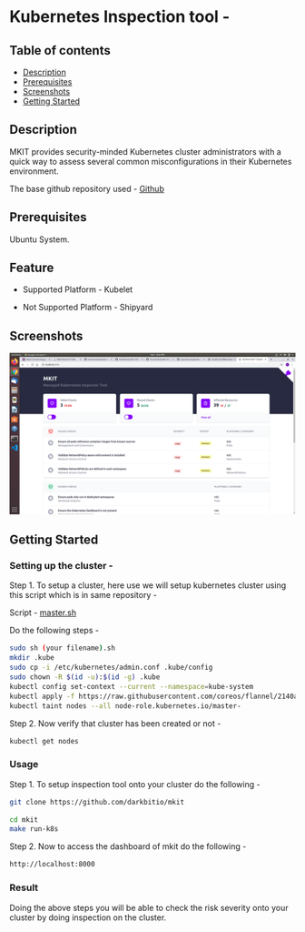 # Kubernetes Inspection tool -

## **Table of contents**
- [Description](#description)
- [Prerequisites](#prerequisites)
- [Screenshots](#screenshots)
- [Getting Started](#getting-started)

## Description

MKIT provides security-minded Kubernetes cluster administrators with a quick way to assess several common misconfigurations in their Kubernetes environment.

The base github repository used - [Github](https://github.com/darkbitio/mkit)

## Prerequisites

Ubuntu System.

## Feature

* Supported Platform - Kubelet

* Not Supported Platform - Shipyard

## Screenshots 

![output](https://github.com/aashishgoyal246/kubernetes-security-tools/blob/master/mkit/mkit-k8s-security.png)

## Getting Started

### Setting up the cluster -

Step 1. To setup a cluster, here use we will setup kubernetes cluster using this script which is in same repository -

Script - [master.sh](https://github.com/clouddrove/research-and-development/blob/slave/k8s-security-tools/mkit/master.sh)

Do the following steps -

```sh
sudo sh (your filename).sh
mkdir .kube
sudo cp -i /etc/kubernetes/admin.conf .kube/config
sudo chown -R $(id -u):$(id -g) .kube
kubectl config set-context --current --namespace=kube-system
kubectl apply -f https://raw.githubusercontent.com/coreos/flannel/2140ac876ef134e0ed5af15c65e414cf26827915/Documentation/kube-flannel.yml
kubectl taint nodes --all node-role.kubernetes.io/master-
```

Step 2. Now verify that cluster has been created or not -

```sh
kubectl get nodes
```

### Usage

Step 1. To setup inspection tool onto your cluster do the following -

```sh
git clone https://github.com/darkbitio/mkit
```

```sh
cd mkit
make run-k8s
```

Step 2. Now to access the dashboard of mkit do the following -

```sh
http://localhost:8000
```

### Result

Doing the above steps you will be able to check the risk severity onto your cluster by doing inspection on the cluster.
